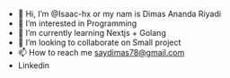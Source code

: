 - 👋 Hi, I’m @Isaac-hx or my nam is Dimas Ananda Riyadi
- 👀 I’m interested in Programming
- 🌱 I’m currently learning Nextjs + Golang
- 💞️ I’m looking to collaborate on Small project
- 📫 How to reach me saydimas78@gmail.com
- Linkedin

<!---
Isaac-hx/Isaac-hx is a ✨ special ✨ repository because its `README.md` (this file) appears on your GitHub profile.
You can click the Preview link to take a look at your changes.
--->
